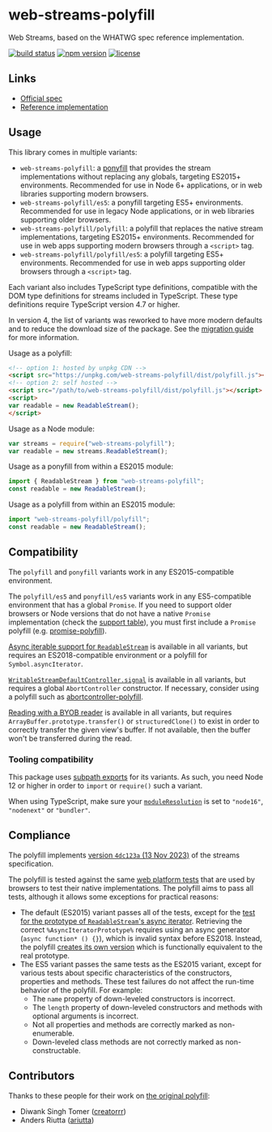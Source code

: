 # web-streams-polyfill

Web Streams, based on the WHATWG spec reference implementation.  

[![build status](https://api.travis-ci.com/MattiasBuelens/web-streams-polyfill.svg?branch=master)](https://travis-ci.com/MattiasBuelens/web-streams-polyfill)
[![npm version](https://img.shields.io/npm/v/web-streams-polyfill.svg)](https://www.npmjs.com/package/web-streams-polyfill)
[![license](https://img.shields.io/npm/l/web-streams-polyfill.svg)](https://github.com/MattiasBuelens/web-streams-polyfill/blob/master/LICENSE)

## Links

 - [Official spec][spec]
 - [Reference implementation][ref-impl]

## Usage

This library comes in multiple variants:
* `web-streams-polyfill`: a [ponyfill] that provides the stream implementations 
  without replacing any globals, targeting ES2015+ environments.
  Recommended for use in Node 6+ applications, or in web libraries supporting modern browsers.
* `web-streams-polyfill/es5`: a ponyfill targeting ES5+ environments.
  Recommended for use in legacy Node applications, or in web libraries supporting older browsers.
* `web-streams-polyfill/polyfill`: a polyfill that replaces the native stream implementations,
  targeting ES2015+ environments.
  Recommended for use in web apps supporting modern browsers through a `<script>` tag.
* `web-streams-polyfill/polyfill/es5`: a polyfill targeting ES5+ environments.
  Recommended for use in web apps supporting older browsers through a `<script>` tag.

Each variant also includes TypeScript type definitions, compatible with the DOM type definitions for streams included in TypeScript.
These type definitions require TypeScript version 4.7 or higher.

In version 4, the list of variants was reworked to have more modern defaults and to reduce the download size of the package.
See the [migration guide][migrating] for more information.

Usage as a polyfill:
```html
<!-- option 1: hosted by unpkg CDN -->
<script src="https://unpkg.com/web-streams-polyfill/dist/polyfill.js"></script>
<!-- option 2: self hosted -->
<script src="/path/to/web-streams-polyfill/dist/polyfill.js"></script>
<script>
var readable = new ReadableStream();
</script>
```
Usage as a Node module:
```js
var streams = require("web-streams-polyfill");
var readable = new streams.ReadableStream();
```
Usage as a ponyfill from within a ES2015 module:
```js
import { ReadableStream } from "web-streams-polyfill";
const readable = new ReadableStream();
```
Usage as a polyfill from within an ES2015 module:
```js
import "web-streams-polyfill/polyfill";
const readable = new ReadableStream();
```

## Compatibility

The `polyfill` and `ponyfill` variants work in any ES2015-compatible environment.

The `polyfill/es5` and `ponyfill/es5` variants work in any ES5-compatible environment that has a global `Promise`.
If you need to support older browsers or Node versions that do not have a native `Promise` implementation
(check the [support table][promise-support]), you must first include a `Promise` polyfill
(e.g. [promise-polyfill][promise-polyfill]).

[Async iterable support for `ReadableStream`][rs-asynciterator] is available in all variants, but requires an ES2018-compatible environment or a polyfill for `Symbol.asyncIterator`.

[`WritableStreamDefaultController.signal`][ws-controller-signal] is available in all variants, but requires a global `AbortController` constructor. If necessary, consider using a polyfill such as [abortcontroller-polyfill].

[Reading with a BYOB reader][mdn-byob-read] is available in all variants, but requires `ArrayBuffer.prototype.transfer()` or `structuredClone()` to exist in order to correctly transfer the given view's buffer. If not available, then the buffer won't be transferred during the read.

### Tooling compatibility

This package uses [subpath exports](https://nodejs.org/api/packages.html#subpath-exports) for its variants. As such, you need Node 12 or higher in order to `import` or `require()` such a variant.

When using TypeScript, make sure your [`moduleResolution`](https://www.typescriptlang.org/tsconfig#moduleResolution) is set to `"node16"`, `"nodenext"` or `"bundler"`.

## Compliance

The polyfill implements [version `4dc123a` (13 Nov 2023)][spec-snapshot] of the streams specification.

The polyfill is tested against the same [web platform tests][wpt] that are used by browsers to test their native implementations.
The polyfill aims to pass all tests, although it allows some exceptions for practical reasons:
* The default (ES2015) variant passes all of the tests, except for the [test for the prototype of `ReadableStream`'s async iterator][wpt-async-iterator-prototype].
  Retrieving the correct `%AsyncIteratorPrototype%` requires using an async generator (`async function* () {}`), which is invalid syntax before ES2018.
  Instead, the polyfill [creates its own version][stub-async-iterator-prototype] which is functionally equivalent to the real prototype.
* The ES5 variant passes the same tests as the ES2015 variant, except for various tests about specific characteristics of the constructors, properties and methods.
  These test failures do not affect the run-time behavior of the polyfill.
  For example:
  * The `name` property of down-leveled constructors is incorrect.
  * The `length` property of down-leveled constructors and methods with optional arguments is incorrect.
  * Not all properties and methods are correctly marked as non-enumerable.
  * Down-leveled class methods are not correctly marked as non-constructable.

## Contributors

Thanks to these people for their work on [the original polyfill][creatorrr-polyfill]:

 - Diwank Singh Tomer ([creatorrr](https://github.com/creatorrr))
 - Anders Riutta ([ariutta](https://github.com/ariutta))

[spec]: https://streams.spec.whatwg.org
[ref-impl]: https://github.com/whatwg/streams
[ponyfill]: https://github.com/sindresorhus/ponyfill
[migrating]: https://github.com/MattiasBuelens/web-streams-polyfill/blob/master/MIGRATING.md
[promise-support]: https://kangax.github.io/compat-table/es6/#test-Promise
[promise-polyfill]: https://www.npmjs.com/package/promise-polyfill
[rs-asynciterator]: https://streams.spec.whatwg.org/#rs-asynciterator
[ws-controller-signal]: https://streams.spec.whatwg.org/#ws-default-controller-signal
[abortcontroller-polyfill]: https://www.npmjs.com/package/abortcontroller-polyfill
[mdn-byob-read]: https://developer.mozilla.org/en-US/docs/Web/API/ReadableStreamBYOBReader/read
[spec-snapshot]: https://streams.spec.whatwg.org/commit-snapshots/4dc123a6e7f7ba89a8c6a7975b021156f39cab52/
[wpt]: https://github.com/web-platform-tests/wpt/tree/2a298b616b7c865917d7198a287310881cbfdd8d/streams
[wpt-async-iterator-prototype]: https://github.com/web-platform-tests/wpt/blob/2a298b616b7c865917d7198a287310881cbfdd8d/streams/readable-streams/async-iterator.any.js#L24
[stub-async-iterator-prototype]: https://github.com/MattiasBuelens/web-streams-polyfill/blob/v4.0.0/src/lib/readable-stream/async-iterator.ts#L143-L147
[creatorrr-polyfill]: https://github.com/creatorrr/web-streams-polyfill
